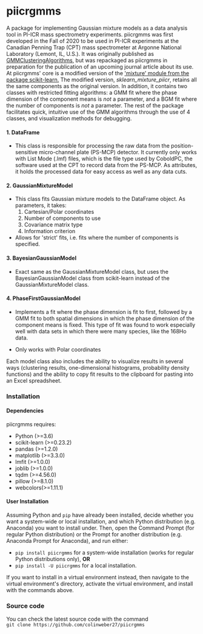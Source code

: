 # piicrgmms

A package for implementing Gaussian mixture models as a data 
analysis tool in PI-ICR mass spectrometry experiments. piicrgmms 
was first developed in the Fall of 2020 to be used in PI-ICR 
experiments at the Canadian Penning Trap (CPT) mass 
spectrometer at Argonne National Laboratory (Lemont, IL, U.S.). 
It was originally published as 
[GMMClusteringAlgorithms](https://pypi.org/project/GMMClusteringAlgorithms/), 
but was repackaged as piicrgmms in preparation for the 
publication of an upcoming journal article about its use.
At piicrgmms' core is a modified version of the ['mixture' module 
from the package scikit-learn.](https://scikit-learn.org/stable/modules/mixture.html)
The modified version, *sklearn_mixture_piicr*, retains all 
the same components as the 
original version. In addition, it contains two classes with 
restricted fitting algorithms: a GMM fit where the phase 
dimension of the component means is _not_ a parameter, and a
BGM fit where the number of components is _not_ a parameter.
The rest of the package facilitates
quick, intuitive use of the GMM algorithms through the use 
of 4 classes, and visualization methods for debugging.

#### 1. DataFrame
* This class is responsible for processing the raw data from 
  the position-sensitive micro-channel plate (PS-MCP) 
  detector. It currently only works with List Mode (.lmf) 
  files, which is the file type used by CoboldPC, the 
  software used at the CPT to record data from the PS-MCP. 
  As attributes, it holds the processed data for easy access 
  as well as any data cuts.
  
#### 2. GaussianMixtureModel
* This class fits Gaussian mixture models to the 
  DataFrame object. As parameters, it takes:
  1. Cartesian/Polar coordinates
  2. Number of components to use
  3. Covariance matrix type
  4. Information criterion
* Allows for 'strict' fits, i.e. fits where the number 
  of components is specified.
  
#### 3. BayesianGaussianModel
* Exact same as the GaussianMixtureModel class, but 
  uses the BayesianGaussianModel class from scikit-learn
  instead of the GaussianMixtureModel class.
  
#### 4. PhaseFirstGaussianModel
* Implements a fit where the phase dimension is fit to
    first, followed by a GMM fit to both spatial dimensions
    in which the phase dimension of the component means is
    fixed. This type of fit was found to work especially 
    well with data sets in which there were many species, 
    like the 168Ho data.
    
* Only works with Polar coordinates

Each model class also includes the ability to visualize
results in several ways (clustering results, one-dimensional
histograms, probability density functions) and the ability to
copy fit results to the clipboard for pasting into an Excel
spreadsheet.

### Installation
####  Dependencies
piicrgmms requires:
* Python (>=3.6)
* scikit-learn (>=0.23.2)
* pandas (>=1.2.0)
* matplotlib (>=3.3.0)
* lmfit (>=1.0.0)
* joblib (>=1.0.0)
* tqdm (>=4.56.0)
* pillow (>=8.1.0)
* webcolors(>=1.11.1)

#### User Installation
Assuming Python and `pip` have already been installed, decide
whether you want a system-wide or local installation, and 
which Python distribution (e.g. Anaconda) you want to 
install under. Then, open the Command Prompt (for regular 
Python distribution) or the Prompt for another distribution 
(e.g. Anaconda Prompt for Anaconda), and run either:
* `pip install piicrgmms` for a system-wide 
installation (works for regular Python distributions only),
  **OR**
* `pip install -U piicrgmms` for a local 
    installation.
  
If you want to install in a virtual environment instead, 
then navigate to the virtual environment's directory, activate 
the virtual environment, and install with the commands above.

### Source code
You can check the latest source code with the command  
`git clone https://github.com/colinweber27/piicrgmms`

  

